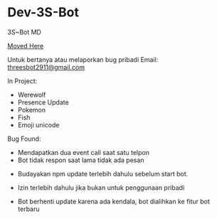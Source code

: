 # Dev-3S-Bot

3S~Bot MD

[Moved Here](https://github.com/HabustNyeh/R.A.Zenin)

Untuk bertanya atau melaporkan bug pribadi
Email: threesbot2911@gmail.com

In Project:
- Werewolf
- Presence Update
- Pokemon
- Fish
- Emoji unicode

Bug Found:
- Mendapatkan dua event call saat satu telpon
- Bot tidak respon saat lama tidak ada pesan

* Budayakan npm update terlebih dahulu sebelum start bot.

* Izin terlebih dahulu jika bukan untuk penggunaan pribadi

* Bot berhenti update karena ada kendala, bot dialihkan ke fitur bot terbaru
